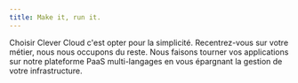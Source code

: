 ```yaml
---
title: Make it, run it.
---
```

Choisir Clever Cloud c'est opter pour la simplicité. Recentrez-vous sur votre
métier, nous nous occupons du reste. Nous faisons tourner vos applications sur
notre plateforme PaaS multi-langages en vous épargnant la gestion de votre
infrastructure.
